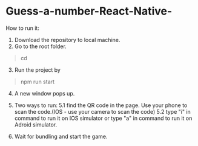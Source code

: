 # Guess-a-number-React-Native-

How to run it:
1. Download the repository to local machine.
2. Go to the root folder.

>cd <root folder route>
  
3. Run the project by

>npm run start

4. A new window pops up.

5. Two ways to run:
5.1 find the QR code in the page. Use your phone to scan the code.(IOS - use your camera to scan the code)
5.2 type "i" in command to run it on IOS simulator or type "a" in command to run it on Adroid simulator.

6. Wait for bundling and start the game.



